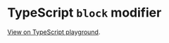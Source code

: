 # TypeScript `block` modifier

[View on TypeScript playground](https://www.typescriptlang.org/play/index.html#code/PQKhCgAIUgxBXAdgYwC4EsD2iDOkCGANoZgO6TL4AOq8ATuogOaQBu+D+ARoQKZ4AzOpgC2kVAAtekTPFS86kHMkxVeAOigwAKhPR5kdXvnl58kAETISOerwubokLZACSiJaOk50tE1lxxKUgqYSY6fBERBUgRdCYJVEhSfEQk1EwQo1ZeNKD9RxgAeURpXgAPSKo+SH1IASQ0AKUFdCJ0AC9-bHU3ASDpBpQMbFq8REwk+B9mGTkY5VVeABoXSVzapMoPLm98AV5CAE8WzkJO3gATQucnVxF8JkZpcwAhEmQAawAebQA+cRHNQUbA4VB0eBoTB0FwuIZNUYQxAlADqvC4KOhnwUAAoBIgAFyQd6YL7fBDDAJ-ACUkAA3i5IJBgMBIABGXoAZVa7Q6gw8GQISnBjCYNyZLMgACZegBVHDSAAGVEwYIAsvwcI9eIrxJkFXl1sKGLNBeY0VxIJi6NiYU4JayAMy9ACi7EIA2NotquHQl2kRotVqxChcAF9YU5YND6o0Rh5-dYON1AqkCJdLr4AkRYphMwJ0DE6oxwXnIVcCZGYDxSZ9Y5TRgJMJgcbSGfbmaztgByKYKubyRSLYFSIzhquQACCE3Wimm0ko-bqyGmGTEABFOQAZHCFYDgeHxyBI1Ho622vGE5kwElk6Cs1uQAC8ANYmD918gAJAwDb4Aj4B8FsshpDET6QAADAA3OAJ6IBa564o+L70lAIJIIOUGdkoEiyIQlyQLsBAeAowiKIwPj+p6NZfP+1JQUAA).
